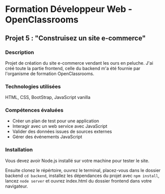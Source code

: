 # Formation Développeur Web - OpenClassrooms
## Projet 5 : "Construisez un site e-commerce"
### Description
Projet de création du site e-commerce vendant les ours en peluche. J'ai créé toute la partie frontend, celle du backend m'a été fournie par l'organisme de formation OpenClassrooms.
### Technologies utilisées
HTML, CSS, BootStrap, JavaScript vanilla
### Compétences évaluées
- Créer un plan de test pour une application
- Interagir avec un web service avec JavaScript
- Valider des données issues de sources externes
- Gérer des événements JavaScript
### Installation
Vous devez avoir Node.js installé sur votre machine pour tester le site.

Ensuite clonez le répértoire, ouvrez le terminal, placez-vous dans le dossier backend `cd backend`, installez les dépendances du projet avec `npm
install`, lancez `node server` et ouvrez index.html du dossier frontend dans votre navigateur.
